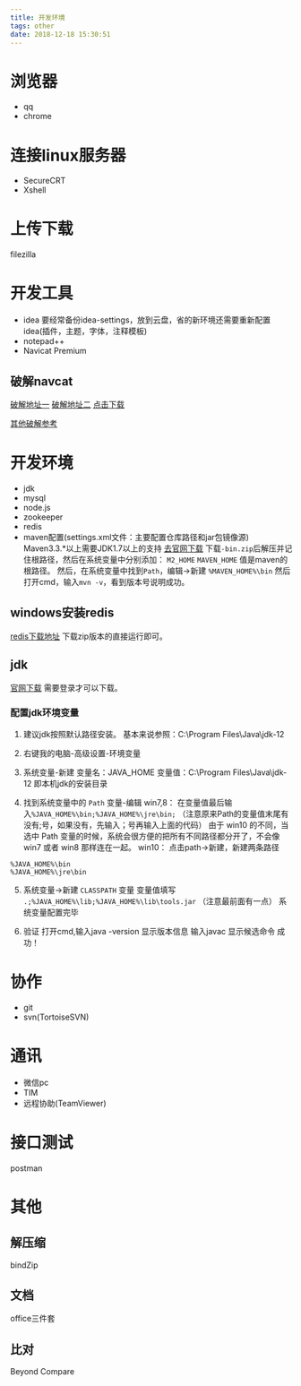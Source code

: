 ```yaml
---
title: 开发环境
tags: other
date: 2018-12-18 15:30:51
---
```


# 浏览器
- qq
- chrome

# 连接linux服务器
- SecureCRT
- Xshell

# 上传下载
filezilla

# 开发工具
- idea
要经常备份idea-settings，放到云盘，省的新环境还需要重新配置idea(插件，主题，字体，注释模板)
- notepad++
- Navicat Premium

## 破解navcat
[破解地址一](https://github.com/DoubleLabyrinth/navicat-keygen)
[破解地址二](https://github.com/Deltafox79/Navicat_Keygen)
[点击下载](Navicat_Keygen_Patch_v4.8_By_DFoX.zip)

[其他破解参考](https://www.cnblogs.com/zktww/p/11546786.html)

# 开发环境
- jdk
- mysql
- node.js
- zookeeper
- redis
- maven配置(settings.xml文件：主要配置仓库路径和jar包镜像源)
Maven3.3.*以上需要JDK1.7以上的支持
[去官网下载](http://maven.apache.org/download.cgi)
下载`-bin.zip`后解压并记住根路径，然后在系统变量中分别添加：
`M2_HOME`
`MAVEN_HOME`
值是maven的根路径。
然后，在系统变量中找到`Path`，编辑->新建
`%MAVEN_HOME%\bin`
然后打开cmd，输入`mvn -v`，看到版本号说明成功。

## windows安装redis
[redis下载地址](https://github.com/MicrosoftArchive/redis/releases)
下载zip版本的直接运行即可。

## jdk
[官网下载](https://www.oracle.com/technetwork/java/javase/downloads/index.html)
需要登录才可以下载。

### 配置jdk环境变量
1. 建议jdk按照默认路径安装。
基本来说参照：C:\Program Files\Java\jdk-12

2. 右键我的电脑-高级设置-环境变量

3. 系统变量-新建
变量名：JAVA_HOME
变量值：C:\Program Files\Java\jdk-12
即本机jdk的安装目录

4. 找到系统变量中的 `Path` 变量-编辑
win7,8：
在变量值最后输入`%JAVA_HOME%\bin;%JAVA_HOME%\jre\bin;`
（注意原来Path的变量值末尾有没有;号，如果没有，先输入；号再输入上面的代码）
由于 win10 的不同，当选中 Path 变量的时候，系统会很方便的把所有不同路径都分开了，不会像 win7 或者 win8 那样连在一起。
win10：
点击path->新建，新建两条路径
```
%JAVA_HOME%\bin
%JAVA_HOME%\jre\bin
```

5. 系统变量→新建 `CLASSPATH` 变量
变量值填写 `.;%JAVA_HOME%\lib;%JAVA_HOME%\lib\tools.jar` （注意最前面有一点）
系统变量配置完毕

6. 验证
打开cmd,输入java -version 显示版本信息
输入javac 显示候选命令
成功！

# 协作
- git
- svn(TortoiseSVN)

# 通讯
- 微信pc
- TIM
- 远程协助(TeamViewer)

# 接口测试
postman

# 其他
## 解压缩
bindZip

## 文档
office三件套

## 比对
Beyond Compare